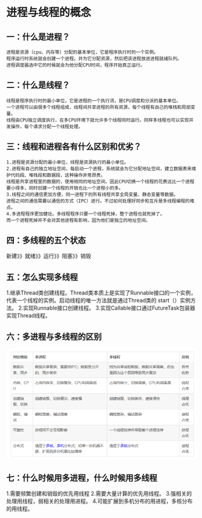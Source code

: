 #  进程与线程的概念

## 一：什么是进程？
    进程是资源（cpu、内存等）分配的基本单位，它是程序执行时的一个实例。
    程序运行时系统就会创建一个进程。并为它分配资源，然后把该进程放进进程就绪队列。
    进程调度器选中它的时候就会为他分配CPU时间，程序开始真正运行。

## 二：什么是线程？
    线程是程序执行时的最小单位，它是进程的一个执行流，是CPU调度和分派的基本单位。
    一个进程可以由很多个线程组成，线程间共享进程的所有资源，每个线程有自己的堆栈和局部变量。
    线程由CPU独立调度执行，在多CPU环境下就允许多个线程同时运行。同样多线程也可以实现并发操作，每个请求分配一个线程处理。

## 三：线程和进程各有什么区别和优劣？
    1.进程是资源分配的最小单位，线程是资源执行的最小单位。
    2.进程有自己的独立地址空间，每启动一个进程，系统就会为它分配地址空间，建立数据表来维护代码段、堆栈段和数据段，这种操作非常昂贵。
    线程是共享进程里的数据的，使用相同的地址空间，因此CPU切换一个线程的花费远比一个进程要小得多，同时创建一个线程的开销也比一个进程小的多。
    3.线程之间的通信更加方便，同一进程下的所有线程共享全局变量、静态变量等数据。
    进程之间的通信需要以通信的方式（IPC）进行。不过如何处理好同步和互斥是多线程编程的难点。
    4.多进程程序更加健壮。多线程程序只要一个线程死掉，整个进程也就死掉了。
    而一个进程死掉并不会对其他进程有影响，因为他们是独立的地址空间。

## 四：多线程的五个状态
  新建》》就绪》》运行》》阻塞》》销毁

## 五：怎么实现多线程
1.继承Thread类创建线程。Thread类本质上是实现了Runnable接口的一个实例，代表一个线程的实例。启动线程的唯一方法就是通过Thread类的 start（）实例方法。
2.实现Runnable接口创建线程。
3.实现Callable接口通过FutureTask包装器实现Thread线程。


## 六：多进程与多线程的区别
![image](https://github.com/Yeats-C/learning-materials/blob/master/image/1444364-20180904084558857-1488292471.png)
## 七：什么时候用多进程，什么时候用多线程
  1.需要频繁创建和销毁的优先用线程
  2.需要大量计算的优先用线程。
  3.强相关的处理用线程，弱相关的处理用进程。
  4.可能扩展到多机分布的用进程，多核分布的用线程。
    
